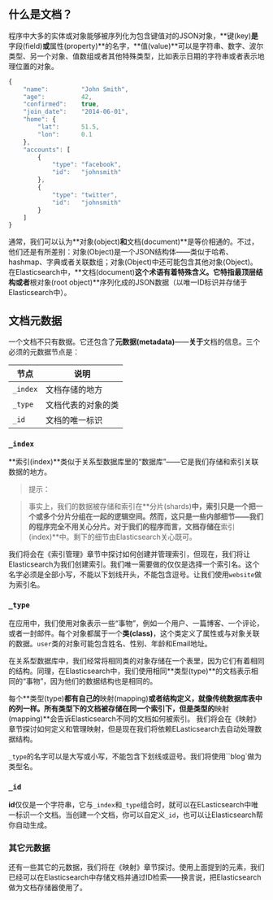 ## 什么是文档？

程序中大多的实体或对象能够被序列化为包含键值对的JSON对象，**键(key)**是**字段(field)**或**属性(property)**的名字，**值(value)**可以是字符串、数字、波尔类型、另一个对象、值数组或者其他特殊类型，比如表示日期的字符串或者表示地理位置的对象。

```Javascript
{
    "name":         "John Smith",
    "age":          42,
    "confirmed":    true,
    "join_date":    "2014-06-01",
    "home": {
        "lat":      51.5,
        "lon":      0.1
    },
    "accounts": [
        {
            "type": "facebook",
            "id":   "johnsmith"
        },
        {
            "type": "twitter",
            "id":   "johnsmith"
        }
    ]
}
```

通常，我们可以认为**对象(object)**和**文档(document)**是等价相通的。不过，他们还是有所差别：对象(Object)是一个JSON结构体——类似于哈希、hashmap、字典或者关联数组；对象(Object)中还可能包含其他对象(Object)。
在Elasticsearch中，**文档(document)**这个术语有着特殊含义。它特指最顶层结构或者**根对象(root object)**序列化成的JSON数据（以唯一ID标识并存储于Elasticsearch中）。

## 文档元数据

一个文档不只有数据。它还包含了**元数据(metadata)**——**关于**文档的信息。三个必须的元数据节点是：

| 节点     | 说明               |
| -------- | ------------------ |
| `_index` | 文档存储的地方     |
| `_type`  | 文档代表的对象的类 |
| `_id`    | 文档的唯一标识     |


### `_index`

**索引(index)**类似于关系型数据库里的“数据库”——它是我们存储和索引关联数据的地方。

> 提示：

> 事实上，我们的数据被存储和索引在**分片(shards)**中，索引只是一个把一个或多个分片分组在一起的逻辑空间。然而，这只是一些内部细节——我们的程序完全不用关心分片。对于我们的程序而言，文档存储在**索引(index)**中。剩下的细节由Elasticsearch关心既可。

我们将会在《索引管理》章节中探讨如何创建并管理索引，但现在，我们将让Elasticsearch为我们创建索引。我们唯一需要做的仅仅是选择一个索引名。这个名字必须是全部小写，不能以下划线开头，不能包含逗号。让我们使用`website`做为索引名。

### `_type`

在应用中，我们使用对象表示一些“事物”，例如一个用户、一篇博客、一个评论，或者一封邮件。每个对象都属于一个**类(class)**，这个类定义了属性或与对象关联的数据。`user`类的对象可能包含姓名、性别、年龄和Email地址。

在关系型数据库中，我们经常将相同类的对象存储在一个表里，因为它们有着相同的结构。同理，在Elasticsearch中，我们使用相同**类型(type)**的文档表示相同的“事物”，因为他们的数据结构也是相同的。

每个**类型(type)**都有自己的**映射(mapping)**或者结构定义，就像传统数据库表中的列一样。所有类型下的文档被存储在同一个索引下，但是类型的**映射(mapping)**会告诉Elasticsearch不同的文档如何被索引。
我们将会在《映射》章节探讨如何定义和管理映射，但是现在我们将依赖ELasticsearch去自动处理数据结构。

`_type`的名字可以是大写或小写，不能包含下划线或逗号。我们将使用``blog`做为类型名。

### `_id`

**id**仅仅是一个字符串，它与`_index`和`_type`组合时，就可以在ELasticsearch中唯一标识一个文档。当创建一个文档，你可以自定义`_id`，也可以让Elasticsearch帮你自动生成。

### 其它元数据

还有一些其它的元数据，我们将在《映射》章节探讨。使用上面提到的元素，我们已经可以在Elasticsearch中存储文档并通过ID检索——换言说，把Elasticsearch做为文档存储器使用了。
